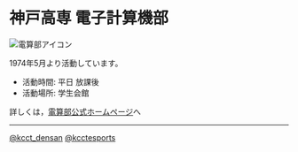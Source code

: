 # 神戸高専 電子計算機部

![電算部アイコン](https://d3bu.net/icon.png)

1974年5月より活動しています。
- 活動時間: 平日 放課後
- 活動場所: 学生会館

詳しくは，[電算部公式ホームページ](https://d3bu.net/)へ

- - -

[@kcct_densan](https://twitter.com/kcct_densan) [@kcctesports](https://twitter.com/kcctesports)
